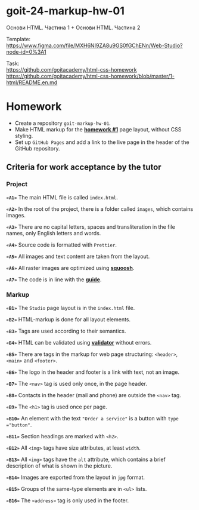 # goit-24-markup-hw-01

Основи HTML. Частина 1 + Основи HTML. Частина 2

Template:\
https://www.figma.com/file/MXH6NI9ZA8u9GS0fGChENn/Web-Studio?node-id=0%3A1

Task:\
https://github.com/goitacademy/html-css-homework \
https://github.com/goitacademy/html-css-homework/blob/master/1-html/README.en.md

# Homework

- Create a repository `goit-markup-hw-01`.
- Make HTML markup for the
  [**homework #1**](https://www.figma.com/file/5vQ5fIsm5p6Mfqhl0Ee2qB/Web-Studio-ENG?node-id=0%3A1)
  page layout, without CSS styling.
- Set up `GitHub Pages` and add a link to the live page in the header of the
  GitHub repository.

## Criteria for work acceptance by the tutor

### Project

**`«A1»`** The main HTML file is called `index.html`.

**`«A2»`** In the root of the project, there is a folder called `images`, which
contains images.

**`«A3»`** There are no capital letters, spaces and transliteration in the file
names, only English letters and words.

**`«A4»`** Source code is formatted with `Prettier`.

**`«A5»`** All images and text content are taken from the layout.

**`«A6»`** All raster images are optimized using
[**squoosh**](https://squoosh.app/).

**`«A7»`** The code is in line with the [**guide**](https://codeguide.co/).

### Markup

**`«B1»`** The `Studio` page layout is in the `index.html` file.

**`«B2»`** HTML-markup is done for all layout elements.

**`«B3»`** Tags are used according to their semantics.

**`«B4»`** HTML can be validated using
[**validator**](http://validator.w3.org/nu/) without errors.

**`«B5»`** There are tags in the markup for web page structuring: `<header>`,
`<main>` and `<footer>`.

**`«B6»`** The logo in the header and footer is a link with text, not an image.

**`«B7»`** The `<nav>` tag is used only once, in the page header.

**`«B8»`** Contacts in the header (mail and phone) are outside the `<nav>` tag.

**`«B9»`** The `<h1>` tag is used once per page.

**`«B10»`** An element with the text `"Order a service"` is a button with
`type ="button"`.

**`«B11»`** Section headings are marked with `<h2>`.

**`«B12»`** All `<img>` tags have size attributes, at least `width`.

**`«B13»`** All `<img>` tags have the `alt` attribute, which contains a brief
description of what is shown in the picture.

**`«B14»`** Images are exported from the layout in `jpg` format.

**`«B15»`** Groups of the same-type elements are in `<ul>` lists.

**`«B16»`** The `<address>` tag is only used in the footer.
